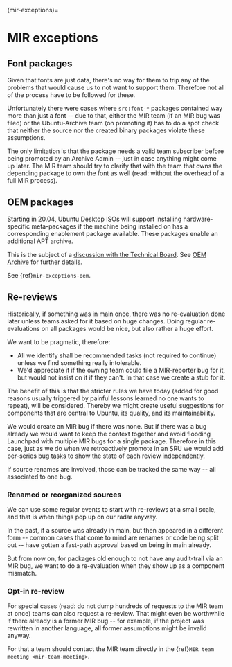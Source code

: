 (mir-exceptions)=
# MIR exceptions

## Font packages

Given that fonts are just data, there's no way for them to trip any of the
problems that would cause us to not want to support them. Therefore not all of
the process have to be followed for these.

Unfortunately there were cases where `src:font-*` packages contained way
more than just a font -- due to that, either the MIR team (if an MIR bug was
filed) or the Ubuntu-Archive team (on promoting it) has to do a spot check that
neither the source nor the created binary packages violate these assumptions.

The only limitation is that the package needs a valid team subscriber before
being promoted by an Archive Admin -- just in case anything might come up later.
The MIR team should try to clarify that with the team that owns the depending
package to own the font as well (read: without the overhead of a full MIR process).

## OEM packages

Starting in 20.04, Ubuntu Desktop ISOs will support installing hardware-specific
meta-packages if the machine being installed on has a corresponding enablement
package available. These packages enable an additional APT archive.

This is the subject of a
[discussion with the Technical Board](https://lists.ubuntu.com/archives/technical-board/2020-January/002478.html).
See [OEM Archive](https://wiki.ubuntu.com/OEMArchive) for further details.

See {ref}`mir-exceptions-oem`.

## Re-reviews

Historically, if something was in main once, there was no re-evaluation done
later unless teams asked for it based on huge changes. Doing regular
re-evaluations on all packages would be nice, but also rather a huge effort.

We want to be pragmatic, therefore:
- All we identify shall be recommended tasks (not required to continue) unless
  we find something really intolerable.
- We'd appreciate it if the owning team could file a MIR-reporter bug for it,
  but would not insist on it if they can't. In that case we create a stub for it.

The benefit of this is that the stricter rules we have today (added for
good reasons usually triggered by painful lessons learned no one wants to
repeat), will be considered. Thereby we might create useful suggestions for
components that are central to Ubuntu, its quality, and its maintainability.

We would create an MIR bug if there was none. But if there was a bug already
we would want to keep the context together and avoid flooding Launchpad with
multiple MIR bugs for a single package. Therefore in this case, just
as we do when we retroactively promote in an SRU we would add per-series bug
tasks to show the state of each review independently.

If source renames are involved, those can be tracked the same way -- all
associated to one bug.

### Renamed or reorganized sources

We can use some regular events to start with re-reviews at a small scale,
and that is when things pop up on our radar anyway.

In the past, if a source was already in main, but then appeared in a different
form -- common cases that come to mind are renames or code being split out --
have gotten a fast-path approval based on being in main already.

But from now on, for packages old enough to not have any audit-trail via an MIR
bug, we want to do a re-evaluation when they show up as a component mismatch.

### Opt-in re-review

For special cases (read: do not dump hundreds of requests to the MIR team at
once) teams can also request a re-review. That might even be worthwhile if
there already is a former MIR bug -- for example, if the project was rewritten
in another language, all former assumptions might be invalid anyway.

For that a team should contact the MIR team directly in the
{ref}`MIR team meeting <mir-team-meeting>`.
